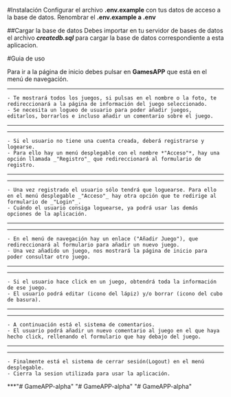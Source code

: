 #Instalación
Configurar el archivo **.env.example** con tus datos de acceso a la base de datos. Renombrar el **.env.example a .env**

##Cargar la base de datos
Debes importar en tu servidor de bases de datos el archivo **_createdb.sql_** para cargar la base de datos correspondiente a esta aplicacion.

#Guia de uso

Para ir a la página de inicio debes pulsar en **GamesAPP** que está en el menú de navegación.
***
    - Te mostrará todos los juegos, si pulsas en el nombre o la foto, te redireccionará a la página de información del juego seleccionado.
    - Se necesita un logueo de usuario para poder añadir juegos, editarlos, borrarlos e incluso añadir un comentario sobre el juego.
***

***
    - Si el usuario no tiene una cuenta creada, deberá registrarse y logearse.
    - Para ello hay un menú desplegable con el nombre *"Acceso"*, hay una opción llamada _"Registro"_ que redireccionará al formulario de registro.
***
***
    - Una vez registrado el usuario sólo tendrá que loguearse. Para ello en el menú desplegable _"Acceso"_ hay otra opción que te redirige al formulario de _"Login"_.
    - Cuándo el usuario consiga loguearse, ya podrá usar las demás opciones de la aplicación.
***
***
    - En el menú de navegación hay un enlace ("Añadir Juego"), que redireccionará al formulario para añadir un nuevo juego. 
    - Una vez añadido un juego, nos mostrará la página de inicio para poder consultar otro juego.
***
***
    - Si el usuario hace click en un juego, obtendrá toda la información de ese juego.
    - El usuario podrá editar (icono del lápiz) y/o borrar (icono del cubo de basura).
***
***
    - A continuación está el sistema de comentarios.
    - El usuario podrá añadir un nuevo comentario al juego en el que haya hecho click, rellenando el formulario que hay debajo del juego.
***
***
    - Finalmente está el sistema de cerrar sesión(Logout) en el menú desplegable.
    - Cierra la sesion utilizada para usar la aplicación.
***"# GameAPP-alpha" 
"# GameAPP-alpha" 
"# GameAPP-alpha" 
